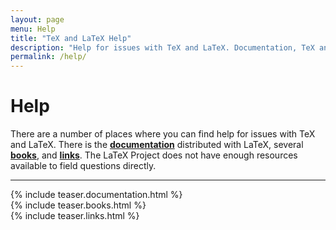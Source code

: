 ```yaml
---
layout: page
menu: Help
title: "TeX and LaTeX Help"
description: "Help for issues with TeX and LaTeX. Documentation, TeX and LaTeX books, links to TeX and LaTeX forums, communities and question and answer websites."
permalink: /help/
---
```


# Help

There are a number of places where you can find help for issues with TeX and LaTeX. There is the **[documentation]({{site.baseurl}}/help/documentation/)**  distributed with LaTeX, several **[books]({{site.baseurl}}/help/books/)**, and **[links]({{site.baseurl}}/help/links/)**. The LaTeX Project does not have enough resources available to field questions directly.

<hr>
<div class="row teaser">
  <section class="col cell1of3">{% include teaser.documentation.html %}</section>
  <section class="col cell1of3">{% include teaser.books.html %}</section>
  <section class="col cell1of3">{% include teaser.links.html %}</section>
</div>
